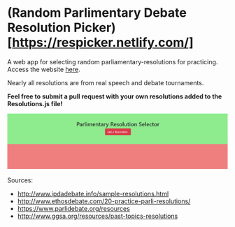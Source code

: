 # (Random Parlimentary Debate Resolution Picker)[https://respicker.netlify.com/]
A web app for selecting random parliamentary-resolutions for practicing.  Access the website [here](https://respicker.netlify.com/).

Nearly all resolutions are from real speech and debate tournaments.

**Feel free to submit a pull request with your own resolutions added to the Resolutions.js file!**


![](https://raw.githubusercontent.com/MilanDonhowe/ReadmeImages/master/ResPicker.gif)


Sources:

* http://www.ipdadebate.info/sample-resolutions.html
* http://www.ethosdebate.com/20-practice-parli-resolutions/
* https://www.parlidebate.org/resources
* http://www.ggsa.org/resources/past-topics-resolutions
